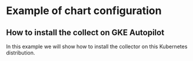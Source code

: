 # Example of chart configuration

## How to install the collect on GKE Autopilot
In this example we will show how to install the collector on this Kubernetes
distribution.
